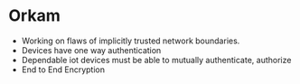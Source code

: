 # Orkam

- Working on flaws of implicitly trusted network boundaries.
- Devices have one way authentication
- Dependable iot devices must be able to mutually authenticate, authorize
- End to End Encryption

